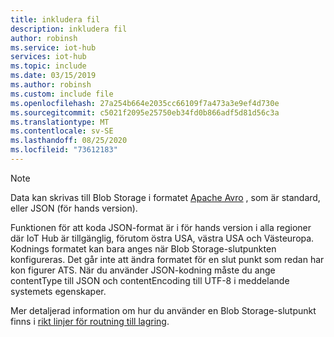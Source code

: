 ```yaml
---
title: inkludera fil
description: inkludera fil
author: robinsh
ms.service: iot-hub
services: iot-hub
ms.topic: include
ms.date: 03/15/2019
ms.author: robinsh
ms.custom: include file
ms.openlocfilehash: 27a254b664e2035cc66109f7a473a3e9ef4d730e
ms.sourcegitcommit: c5021f2095e25750eb34fd0b866adf5d81d56c3a
ms.translationtype: MT
ms.contentlocale: sv-SE
ms.lasthandoff: 08/25/2020
ms.locfileid: "73612183"
---
```

<!-- This is the note explaining about the avro and json formats when routing to blob storage. -->
> [!NOTE]
> Data kan skrivas till Blob Storage i formatet [Apache Avro](https://avro.apache.org/) , som är standard, eller JSON (för hands version). 
>    
> Funktionen för att koda JSON-format är i för hands version i alla regioner där IoT Hub är tillgänglig, förutom östra USA, västra USA och Västeuropa. Kodnings formatet kan bara anges när Blob Storage-slutpunkten konfigureras. Det går inte att ändra formatet för en slut punkt som redan har kon figurer ATS. När du använder JSON-kodning måste du ange contentType till JSON och contentEncoding till UTF-8 i meddelande systemets egenskaper. 
>
> Mer detaljerad information om hur du använder en Blob Storage-slutpunkt finns i [rikt linjer för routning till lagring](../articles/iot-hub/iot-hub-devguide-messages-d2c.md#azure-storage).
>